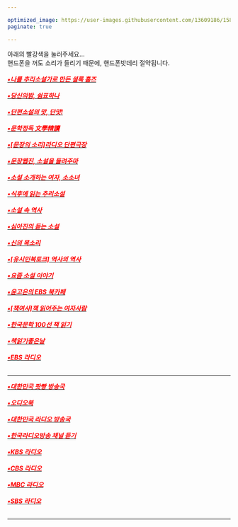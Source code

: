 ```yaml
---

optimized_image: https://user-images.githubusercontent.com/13609186/158834569-9f4d6d50-23de-4a79-89dc-4043f8415a96.jpg
paginate: true

---
```

아래의 빨강색을 눌러주세요...<br>
핸드폰을 꺼도 소리가 들리기 때문에, 핸드폰밧데리 절약됩니다.<br> <br>
[<span style="color:red">***▪나를 추리소설가로 만든 셜록 홈즈***</span>](https://www.podbbang.com/audiobooks/1779692) <br> <br> 
[<span style="color:red">***▪당신의밤, 쉼표하나***</span>](https://www.podbbang.com/channels/1775811) <br> <br> 
[<span style="color:red">***▪단편소설의 맛, 단맛!***</span>](https://www.podbbang.com/channels/9502) <br> <br> 
[<span style="color:red">***▪문학정독 文學精讀***</span>](https://www.podbbang.com/channels/1778908) <br> <br> 
[<span style="color:red">***▪[문장의 소리]라디오 단편극장***</span>](https://www.podbbang.com/channels/9861) <br> <br> 
[<span style="color:red">***▪문장웹진, 소설을 들려주마***</span>](https://www.podbbang.com/channels/1887) <br> <br> 
[<span style="color:red">***▪소설 소개하는 여자, 소소녀***</span>](https://www.podbbang.com/channels/14486) <br> <br> 
[<span style="color:red">***▪식후에 읽는 추리소설***</span>](https://www.podbbang.com/channels/14479) <br> <br> 
[<span style="color:red">***▪소설 속 역사***</span>](https://www.podbbang.com/channels/11413) <br> <br> 
[<span style="color:red">***▪심아진의 듣는 소설***</span>](https://www.podbbang.com/channels/10041) <br> <br> 
[<span style="color:red">***▪신의 목소리***</span>](https://www.podbbang.com/channels/1768109) <br> <br> 
[<span style="color:red">***▪[유시민북토크] 역사의 역사***</span>](https://www.podbbang.com/channels/17061) <br> <br> 
[<span style="color:red">***▪요즘 소설 이야기***</span>](https://www.podbbang.com/channels/1773156) <br> <br> 
[<span style="color:red">***▪윤고은의 EBS 북카페***</span>](https://www.podbbang.com/channels/1773442) <br> <br> 
[<span style="color:red">***▪[책여사]책 읽어주는 여자사람***</span>](https://www.podbbang.com/channels/10778) <br> <br> 
[<span style="color:red">***▪한국문학 100선 책 읽기***</span>](https://www.podbbang.com/channels/17589) <br> <br> 
[<span style="color:red">***▪책읽기좋은날***</span>](https://art19.com/shows/readinggoodday)<br> <br> 
[<span style="color:red">***▪EBS 라디오***</span>](https://5easy.ebs.co.kr/aujisik/category/40009567)<br> <br> 

---
[<span style="color:red">***▪대한민국 팟빵 방송국***</span>](https://www.podbbang.com/channel-categories)<br> <br> 
[<span style="color:red">***▪오디오북***</span>](https://www.podbbang.com/audiobooks) <br> <br> 
[<span style="color:red">***▪대한민국 라디오 방송국***</span>](https://www.radio-korea.com/)<br> <br> 
[<span style="color:red">***▪한국라디오방송 채널 듣기***</span>](https://radioonline.kr/)<br> <br> 
[<span style="color:red">***▪KBS 라디오***</span>](https://radio.kbs.co.kr/)<br> <br> 
[<span style="color:red">***▪CBS 라디오***</span>](https://www.radio-korea.com/cbs-fm-standard)<br> <br>
[<span style="color:red">***▪MBC 라디오***</span>](https://playvod.imbc.com/Vod/VodPlay?broadcastId=1000661105406100000)<br> <br>
[<span style="color:red">***▪SBS 라디오***</span>](http://www.sbs.co.kr/radio)<br> <br>

---


